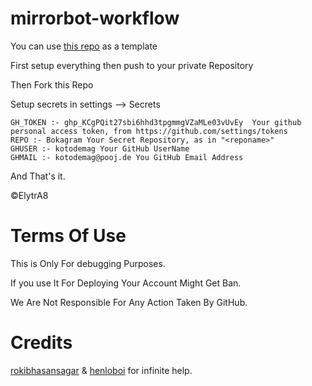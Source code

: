 # mirrorbot-workflow

You can use [this repo](https://github.com/rahulkhatri137/mirrorbot137) as a template

First setup everything then push to your private Repository

Then Fork this Repo

Setup secrets in settings --> Secrets

```
GH_TOKEN :- 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  Your github personal access token, from https://github.com/settings/tokens
REPO :- Bokagram Your Secret Repository, as in "<reponame>"
GHUSER :- kotodemag Your GitHub UserName
GHMAIL :- kotodemag@pooj.de You GitHub Email Address
```

And That's it.

©ElytrA8

# Terms Of Use 

This is Only For debugging Purposes.

If you use It For Deploying Your Account Might Get Ban.

We Are Not Responsible For Any Action Taken By GitHub.

# Credits

[rokibhasansagar](https://github.com/rokibhasansagar) & [henloboi](https://github.com/JamieHoSzeYui) for infinite help.
